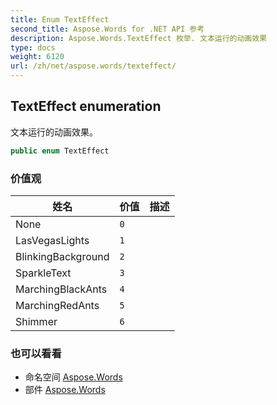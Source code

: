 ```yaml
---
title: Enum TextEffect
second_title: Aspose.Words for .NET API 参考
description: Aspose.Words.TextEffect 枚举. 文本运行的动画效果
type: docs
weight: 6120
url: /zh/net/aspose.words/texteffect/
---
```

## TextEffect enumeration

文本运行的动画效果。

```csharp
public enum TextEffect
```

### 价值观

| 姓名 | 价值 | 描述 |
| --- | --- | --- |
| None | `0` |  |
| LasVegasLights | `1` |  |
| BlinkingBackground | `2` |  |
| SparkleText | `3` |  |
| MarchingBlackAnts | `4` |  |
| MarchingRedAnts | `5` |  |
| Shimmer | `6` |  |

### 也可以看看

* 命名空间 [Aspose.Words](../../aspose.words/)
* 部件 [Aspose.Words](../../)


